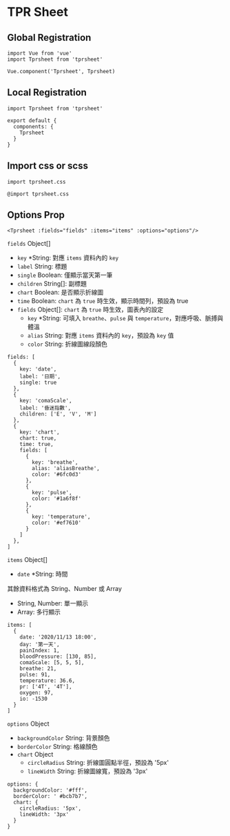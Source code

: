 # TPR Sheet

## Global Registration
```
import Vue from 'vue'
import Tprsheet from 'tprsheet'

Vue.component('Tprsheet', Tprsheet)
```

## Local Registration
```
import Tprsheet from 'tprsheet'

export default {
  components: {
    Tprsheet
  }
}
```

## Import css or scss
```
import tprsheet.css
```
```
@import tprsheet.css
```

## Options Prop
```
<Tprsheet :fields="fields" :items="items" :options="options"/>
```
`fields` Object[]
* `key` *String: 對應 `items` 資料內的 `key`
* `label` String: 標題
* `single` Boolean: 僅顯示當天第一筆
* `children` String[]: 副標題
* `chart` Boolean: 是否顯示折線圖
* `time` Boolean: `chart` 為 `true` 時生效，顯示時間列，預設為 true
* `fields` Object[]: `chart` 為 `true` 時生效，圖表內的設定
  * `key` *String: 可填入 `breathe`、`pulse` 與 `temperature`，對應呼吸、脈搏與體溫
  * `alias` String: 對應 `items` 資料內的 `key`，預設為 `key` 值
  * `color` String: 折線圖線段顏色

```
fields: [
  {
    key: 'date',
    label: '日期',
    single: true
  },
  {
    key: 'comaScale',
    label: '昏迷指數',
    children: ['E', 'V', 'M']
  },
  {
    key: 'chart',
    chart: true,
    time: true,
    fields: [
      {
        key: 'breathe',
        alias: 'aliasBreathe',
        color: '#6fc0d3'
      },
      {
        key: 'pulse',
        color: '#1a6f8f'
      },
      {
        key: 'temperature',
        color: '#ef7610'
      }
    ]
  },
]
```

`items` Object[]
* `date` *String: 時間

其餘資料格式為 String、Number 或 Array
* String, Number: 單一顯示
* Array: 多行顯示

```
items: [
  {
    date: '2020/11/13 18:00',
    day: '第一天',
    painIndex: 1,
    bloodPressure: [130, 85],
    comaScale: [5, 5, 5],
    breathe: 21,
    pulse: 91,
    temperature: 36.6,
    pr: ['4T', '4T'],
    oxygen: 97,
    io: -1530
  }
]
```

`options` Object
* `backgroundColor` String: 背景顏色
* `borderColor` String: 格線顏色
* `chart` Object
  * `circleRadius` String: 折線圖圓點半徑，預設為 '5px'
  * `lineWidth` String: 折線圖線寬，預設為 '3px'

```
options: {
  backgroundColor: '#fff',
  borderColor: ' #bcb7b7',
  chart: {
    circleRadius: '5px',
    lineWidth: '3px'
  }
}
```